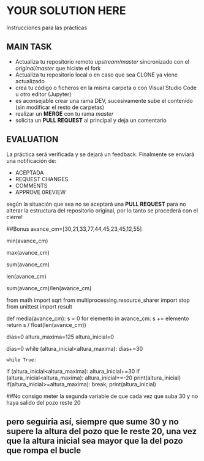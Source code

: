 # YOUR SOLUTION HERE

Instrucciones para las prácticas

## MAIN TASK
- Actualiza tu repositorio remoto *upstream/master* sincronizado con el *original/master* que hiciste el fork
- Actualiza tu repositorio local o en caso que sea CLONE ya viene actualizado
- crea tu código o ficheros en la misma carpeta <your-code> o <your-solution-here> con Visual Studio Code u otro editor (Jupyter)
- es aconsejable crear una rama DEV, sucesivamente sube el contenido (sin modificar el resto de carpetas)
- realizar un **MERGE** con tu rama *master*
- solicita un **PULL REQUEST** al principal y deja un comentario

## EVALUATION

La práctica será verificada y se dejará un feedback. Finalmente se enviará una notificación de:

- ACEPTADA
- REQUEST CHANGES
- COMMENTS
- APPROVE 0REVIEW

según la situación que sea no se aceptará una **PULL REQUEST** para no alterar la estructura del repositorio original, por lo tanto se procederá con el cierre!
 
##Bonus
avance_cm=[30,21,33,77,44,45,23,45,12,55]

min(avance_cm)

max(avance_cm)

sum(avance_cm)

len(avance_cm)

sum(avance_cm)/len(avance_cm)

from math import sqrt
from multiprocessing.resource_sharer import stop
from unittest import result
 
def media(avance_cm):
  s = 0
  for elemento in avance_cm:
    s += elemento
  return s / float(len(avance_cm))


dias=0
altura_maxima=125
altura_inicial=0

dias=0
while (altura_inicial<altura_maxima):
    dias+=30

    while True:
 if (altura_inicial<altura_maxima):
    altura_inicial+=30
    if (altura_inicial<altura_maxima):
      altura_inicial+=-20
      print(altura_inicial)
      if(altura_inicial>=altura_maxima):
        break;
        print(altura_inicial)



##No consigo meter la segunda variable de que cada vez que suba 30 y no haya salido del pozo reste 20
 ## pero seguiria así, siempre que sume 30 y no supere la altura del pozo que le reste 20, una vez que la altura inicial sea mayor que la del pozo que rompa el bucle



